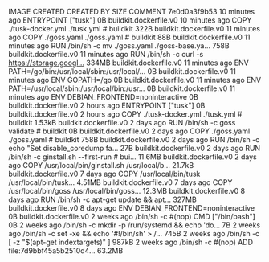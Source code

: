 IMAGE               CREATED             CREATED BY                                      SIZE                COMMENT
7e0d0a3f9b53        10 minutes ago      ENTRYPOINT ["tusk"]                             0B                  buildkit.dockerfile.v0
<missing>           10 minutes ago      COPY ./tusk-docker.yml ./tusk.yml # buildkit    322B                buildkit.dockerfile.v0
<missing>           11 minutes ago      COPY ./goss.yaml ./goss.yaml # buildkit         88B                 buildkit.dockerfile.v0
<missing>           11 minutes ago      RUN /bin/sh -c mv ./goss.yaml ./goss-base.ya…   758B                buildkit.dockerfile.v0
<missing>           11 minutes ago      RUN /bin/sh -c curl -s https://storage.googl…   334MB               buildkit.dockerfile.v0
<missing>           11 minutes ago      ENV PATH=/go/bin:/usr/local/sbin:/usr/local/…   0B                  buildkit.dockerfile.v0
<missing>           11 minutes ago      ENV GOPATH=/go                                  0B                  buildkit.dockerfile.v0
<missing>           11 minutes ago      ENV PATH=/usr/local/sbin:/usr/local/bin:/usr…   0B                  buildkit.dockerfile.v0
<missing>           11 minutes ago      ENV DEBIAN_FRONTEND=noninteractive              0B                  buildkit.dockerfile.v0
<missing>           2 hours ago         ENTRYPOINT ["tusk"]                             0B                  buildkit.dockerfile.v0
<missing>           2 hours ago         COPY ./tusk-docker.yml ./tusk.yml # buildkit    1.53kB              buildkit.dockerfile.v0
<missing>           2 days ago          RUN /bin/sh -c goss validate # buildkit         0B                  buildkit.dockerfile.v0
<missing>           2 days ago          COPY ./goss.yaml ./goss.yaml # buildkit         758B                buildkit.dockerfile.v0
<missing>           2 days ago          RUN /bin/sh -c echo "Set disable_coredump fa…   27B                 buildkit.dockerfile.v0
<missing>           2 days ago          RUN /bin/sh -c ginstall.sh --first-run # bui…   11.6MB              buildkit.dockerfile.v0
<missing>           2 days ago          COPY /usr/local/bin/ginstall.sh /usr/local/b…   21.7kB              buildkit.dockerfile.v0
<missing>           7 days ago          COPY /usr/local/bin/tusk /usr/local/bin/tusk…   4.51MB              buildkit.dockerfile.v0
<missing>           7 days ago          COPY /usr/local/bin/goss /usr/local/bin/goss…   12.3MB              buildkit.dockerfile.v0
<missing>           8 days ago          RUN /bin/sh -c apt-get update         && apt…   327MB               buildkit.dockerfile.v0
<missing>           8 days ago          ENV DEBIAN_FRONTEND=noninteractive              0B                  buildkit.dockerfile.v0
<missing>           2 weeks ago         /bin/sh -c #(nop)  CMD ["/bin/bash"]            0B
<missing>           2 weeks ago         /bin/sh -c mkdir -p /run/systemd && echo 'do…   7B
<missing>           2 weeks ago         /bin/sh -c set -xe   && echo '#!/bin/sh' > /…   745B
<missing>           2 weeks ago         /bin/sh -c [ -z "$(apt-get indextargets)" ]     987kB
<missing>           2 weeks ago         /bin/sh -c #(nop) ADD file:7d9bbf45a5b2510d4…   63.2MB

